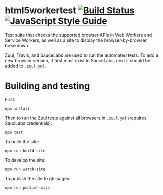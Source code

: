 html5workertest [![Build Status](https://travis-ci.org/nolanlawson/html5workertest.svg?branch=master)](https://travis-ci.org/nolanlawson/html5workertest) [![JavaScript Style Guide](https://img.shields.io/badge/code%20style-standard-brightgreen.svg)](http://standardjs.com/)
=====

Test suite that checks the supported browser APIs in Web Workers and Service Workers, as well as a site to display the browser-by-browser breakdown.

Zuul, Travis, and SauceLabs are used to run the automated tests. To add a new browser version, it first must exist in SauceLabs, next it should be added to `.zuul.yml`.

Building and testing
====

First:

    npm install

Then to run the Zuul tests against all browsers in `.zuul.yml` (requires SaucLabs credentials):

    npm test

To build the site:

    npm run build-site

To develop the site:

    npm run watch-site

To publish the site to gh-pages:

    npm run publish-site

